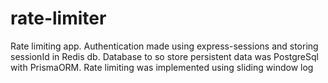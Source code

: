 # rate-limiter
Rate limiting app. Authentication made using express-sessions and storing sessionId in Redis db. Database to so store persistent data was PostgreSql with PrismaORM. Rate limiting was implemented using sliding window log 
